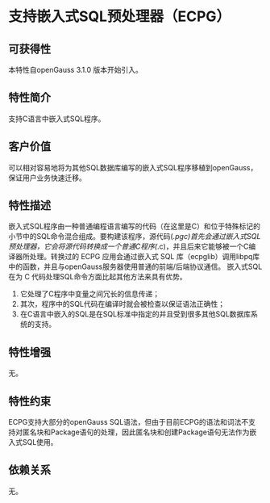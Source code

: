 # 支持嵌入式SQL预处理器（ECPG）

## 可获得性<a name="section663215"></a>

本特性自openGauss 3.1.0 版本开始引入。

## 特性简介<a name="section5968939"></a>

支持C语言中嵌入式SQL程序。

## 客户价值<a name="section53720453"></a>

可以相对容易地将为其他SQL数据库编写的嵌入式SQL程序移植到openGauss，保证用户业务快速迁移。

## 特性描述<a name="section13722030"></a>

嵌入式SQL程序由一种普通编程语言编写的代码（在这里是C）和位于特殊标记的小节中的SQL命令混合组成。要构建该程序，源代码(*.pgc)首先会通过嵌入式SQL预处理器，它会将源代码转换成一个普通C程序(*.c)，并且后来它能够被一个C编译器所处理。转换过的 ECPG 应用会通过嵌入式 SQL 库（ecpglib）调用libpq库中的函数，并且与openGauss服务器使用普通的前端/后端协议通信。
嵌入式SQL在为 C 代码处理SQL命令方面比起其他方法来具有优势。
1. 它处理了C程序中变量之间冗长的信息传递；
2. 其次，程序中的SQL代码在编译时就会被检查以保证语法正确性；
3. 在C语言中嵌入的SQL是在SQL标准中指定的并且受到很多其他SQL数据库系统的支持。

## 特性增强<a name="section56389407"></a>

无。

## 特性约束<a name="section06531946143616"></a>

ECPG支持大部分的openGauss SQL语法，但由于目前ECPG的语法和词法不支持对匿名块和Package语句的处理，因此匿名块和创建Package语句无法作为嵌入式SQL使用。

## 依赖关系<a name="section37742617"></a>

无。

